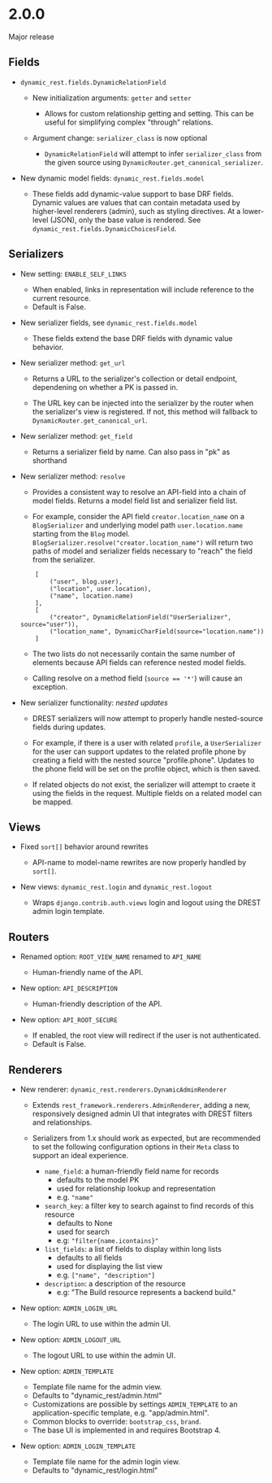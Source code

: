 # 2.0.0
Major release

## Fields

- `dynamic_rest.fields.DynamicRelationField`
    - New initialization arguments: `getter` and `setter`
        - Allows for custom relationship getting and setting.
          This can be useful for simplifying complex "through" relations.

    - Argument change: `serializer_class` is now optional
        - `DynamicRelationField` will attempt to infer `serializer_class` from the
          given source using `DynamicRouter.get_canonical_serializer`.

- New dynamic model fields: `dynamic_rest.fields.model`
    - These fields add dynamic-value support to base DRF fields.
      Dynamic values are values that can contain metadata used
      by higher-level renderers (admin), such as styling directives.
      At a lower-level (JSON), only the base value is rendered.
      See `dynamic_rest.fields.DynamicChoicesField`.

## Serializers

- New setting: `ENABLE_SELF_LINKS`
    - When enabled, links in representation will include reference to the current resource.
    - Default is False.

- New serializer fields, see `dynamic_rest.fields.model`
    - These fields extend the base DRF fields with dynamic value behavior.

- New serializer method: `get_url`
    - Returns a URL to the serializer's collection or detail endpoint,
      dependening on whether a PK is passed in.

    - The URL key can be injected into the serializer by the router when
      the serializer's view is registered. If not, this method will fallback
      to `DynamicRouter.get_canonical_url`.

- New serializer method: `get_field`
    - Returns a serializer field by name. Can also pass in "pk" as shorthand

- New serializer method: `resolve`
    - Provides a consistent way to resolve an API-field
      into a chain of model fields. Returns a model field list
      and serializer field list.

    - For example, consider the API field `creator.location_name`
      on a `BlogSerializer` and underlying model path 
      `user.location.name` starting from the `Blog` model.
      `BlogSerializer.resolve("creator.location_name")`
      will return two paths of model and serializer fields necessary
      to "reach" the field from the serializer.

    ```
        [
            ("user", blog.user),
            ("location", user.location),
            ("name", location.name)
        ],
        [
            ("creator", DynamicRelationField("UserSerializer", source="user")),
            ("location_name", DynamicCharField(source="location.name"))
        ]
    ```

    - The two lists do not necessarily contain the same number of elements
      because API fields can reference nested model fields.

    - Calling resolve on a method field (`source == '*'`) will cause an exception.

- New serializer functionality: *nested updates*
    - DREST serializers will now attempt to properly handle
      nested-source fields during updates.
    
    - For example, if there is a user with related `profile`,
      a `UserSerializer` for the user can support updates
      to the related profile phone by creating a field with
      the nested source "profile.phone". Updates to the phone field
      will be set on the profile object, which is then saved.

    - If related objects do not exist, the serializer will attempt
      to craete it using the fields in the request.
      Multiple fields on a related model can be mapped.

## Views

- Fixed `sort[]` behavior around rewrites
    - API-name to model-name rewrites are now properly handled by `sort[]`.

- New views: `dynamic_rest.login` and `dynamic_rest.logout`
    - Wraps `django.contrib.auth.views` login and logout
      using the DREST admin login template.

## Routers

- Renamed option: `ROOT_VIEW_NAME` renamed to `API_NAME`
    - Human-friendly name of the API.

- New option: `API_DESCRIPTION`
    - Human-friendly description of the API.

- New option: `API_ROOT_SECURE`
    - If enabled, the root view will redirect if the user is not authenticated.
    - Default is False.

## Renderers

- New renderer: `dynamic_rest.renderers.DynamicAdminRenderer`
    - Extends `rest_framework.renderers.AdminRenderer`, adding a
      new, responsively designed admin UI that integrates with DREST filters
      and relationships.
    
    - Serializers from 1.x should work as expected, but are recommended to set
      the following configuration options in their `Meta` class to support an
      ideal experience.
        - `name_field`: a human-friendly field name for records
            - defaults to the model PK
            - used for relationship lookup and representation
            - e.g. `"name"`
        - `search_key`: a filter key to search against to find records of this resource
            - defaults to None
            - used for search
            - e.g: `"filter{name.icontains}"`
        - `list_fields`: a list of fields to display within long lists
            - defaults to all fields
            - used for displaying the list view
            - e.g. `["name", "description"]`
        - `description`: a description of the resource
            - e.g: "The Build resource represents a backend build."

- New option: `ADMIN_LOGIN_URL`
    - The login URL to use within the admin UI.

- New option: `ADMIN_LOGOUT_URL`
    - The logout URL to use within the admin UI.

- New option: `ADMIN_TEMPLATE`
    - Template file name for the admin view.
    - Defaults to "dynamic_rest/admin.html"
    - Customizations are possible by settings `ADMIN_TEMPLATE` to an
      application-specific template, e.g. "app/admin.html".
    - Common blocks to override: `bootstrap_css`, `brand`.
    - The base UI is implemented in and requires Bootstrap 4.

- New option: `ADMIN_LOGIN_TEMPLATE`
    - Template file name for the admin login view.
    - Defaults to "dynamic_rest/login.html"
